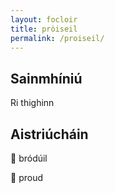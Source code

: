 ```yaml
---
layout: focloir
title: pròiseil
permalink: /proiseil/
---
```


## Sainmhíniú

Ri thighinn

## Aistriúcháin

&#x1f3f4;&#xe0067;&#xe0062;&#xe0073;&#xe0063;&#xe0074;&#xe007f; bródúil

&#x1f3f4;&#xe0067;&#xe0062;&#xe0065;&#xe006e;&#xe0067;&#xe007f; proud